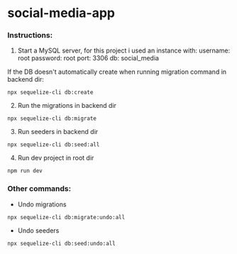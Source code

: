# social-media-app
 
### Instructions:

1. Start a MySQL server, for this project i used an instance with:
username: root
password: root
port: 3306
db: social_media

If the DB doesn't automatically create when running migration command in backend dir:
```
npx sequelize-cli db:create
```

2. Run the migrations in backend dir
```
npx sequelize-cli db:migrate
```

3. Run seeders in backend dir
```
npx sequelize-cli db:seed:all
```

4. Run dev project in root dir
```
npm run dev
```

### Other commands:

- Undo migrations
```
npx sequelize-cli db:migrate:undo:all
```

- Undo seeders
```
npx sequelize-cli db:seed:undo:all
```
